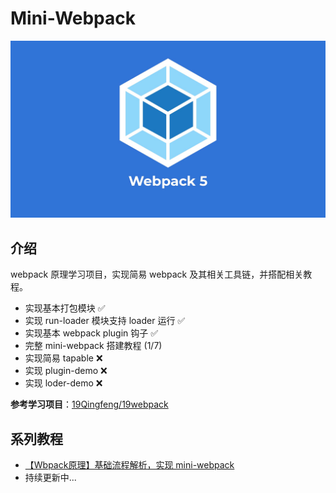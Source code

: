 # Mini-Webpack

![img_1.png](assets/webpack5.png)

## 介绍

webpack 原理学习项目，实现简易 webpack 及其相关工具链，并搭配相关教程。

- 实现基本打包模块 ✅
- 实现 run-loader 模块支持 loader 运行 ✅
- 实现基本 webpack plugin 钩子 ✅
- 完整 mini-webpack 搭建教程 (1/7)
- 实现简易 tapable ❌
- 实现 plugin-demo ❌
- 实现 loder-demo ❌

**参考学习项目**：[19Qingfeng/19webpack](https://github.com/19Qingfeng/19webpack)

## 系列教程
- [【Wbpack原理】基础流程解析，实现 mini-webpack](https://juejin.cn/post/7355026320088104997)
- 持续更新中...
